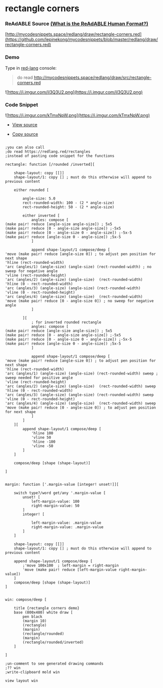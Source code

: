 
# rectangle corners


### ReAdABLE Source [(What is the ReAdABLE Human Format?)](http://readablehumanformat.com)

[http://mycodesnippets.space/redlang/draw/rectangle-corners.red](https://github.com/lepinekong/mycodesnippets/blob/master/redlang/draw/rectangle-corners.red)


### Demo

Type in [red-lang](https://www.red-lang.org/p/download.html) console: 
>do read http://mycodesnippets.space/redlang/draw/src/rectangle-corners.red

![https://i.imgur.com/iI3Q3U2.png](https://i.imgur.com/iI3Q3U2.png)
                    

### Code Snippet

![https://i.imgur.com/kTmxNpW.png](https://i.imgur.com/kTmxNpW.png)
                    
- [View source](https://github.com/lepinekong/mycodesnippets/blob/master/redlang/draw/src/rectangle-corners.red)
                        
- [Copy source](https://raw.githubusercontent.com/lepinekong/mycodesnippets/master/redlang/draw/src/rectangle-corners.red)
                        


```red

;you can also call 
;do read https://redlang.red/rectangles
;instead of pasting code snippet for the functions

rectangle: function [/rounded /inverted][

    shape-layout: copy [[]] 
    shape-layout/1: copy [] ; must do this otherwise will append to previous content

    either rounded [

        angle-size: 5.0
        rect-rounded-width: 100 - (2 * angle-size)
        rect-rounded-height: 50 - (2 * angle-size) 

        either inverted [
            angles: compose [
(make pair! reduce [angle-size angle-size]) ; 5x5
(make pair! reduce [0 - angle-size angle-size]) ;-5x5
(make pair! reduce [0 - angle-size 0 - angle-size]) ;-5x-5
(make pair! reduce [angle-size 0 - angle-size]) ;5x-5
            ]            

            append shape-layout/1 compose/deep [
'move (make pair! reduce [angle-size 0]) ; to adjust pen position for next shape
'hline (rect-rounded-width)
'arc (angles/1) (angle-size) (angle-size) (rect-rounded-width) ; no sweep for negative angle
'vline (rect-rounded-height)
'arc (angles/2) (angle-size) (angle-size)  (rect-rounded-width)         
'hline (0 - rect-rounded-width)
'arc (angles/3) (angle-size) (angle-size) (rect-rounded-width)  
'vline (0 - rect-rounded-height)
'arc (angles/4) (angle-size) (angle-size)  (rect-rounded-width) 
'move (make pair! reduce [0 - angle-size 0]) ; no sweep for negative angle
            ]

        ][
            ; for inverted rounded rectangle
            angles: compose [
(make pair! reduce [angle-size angle-size]) ; 5x5
(make pair! reduce [0 - angle-size angle-size]) ;-5x5
(make pair! reduce [0 - angle-size 0 - angle-size]) ;-5x-5
(make pair! reduce [angle-size 0 - angle-size]) ;5x-5
            ]            

            append shape-layout/1 compose/deep [
'move (make pair! reduce [angle-size 0]) ; to adjust pen position for next shape
'hline (rect-rounded-width)
'arc (angles/1) (angle-size) (angle-size) (rect-rounded-width) sweep ; sweep needed for positive angle
'vline (rect-rounded-height)
'arc (angles/2) (angle-size) (angle-size)  (rect-rounded-width) sweep         
'hline (0 - rect-rounded-width)
'arc (angles/3) (angle-size) (angle-size) (rect-rounded-width) sweep   
'vline (0 - rect-rounded-height)
'arc (angles/4) (angle-size) (angle-size)  (rect-rounded-width) sweep  
'move (make pair! reduce [0 - angle-size 0]) ; to adjust pen position for next shape
            ]
        ]
    ][
        append shape-layout/1 compose/deep [
            'hline 100
            'vline 50
            'hline -100
            'vline -50
        ]
    ]

    compose/deep [shape (shape-layout)]

]


margin: function ['.margin-value [integer! unset!]][

    switch type?/word get/any '.margin-value [
        unset! [
            left-margin-value: 100
            right-margin-value: 50
        ]
        integer! [

            left-margin-value: .margin-value
            right-margin-value: .margin-value
        ]
    ]

    shape-layout: copy [[]] 
    shape-layout/1: copy [] ; must do this otherwise will append to previous content

    append shape-layout/1 compose/deep [
        ;'move 100x100  ; left-margin = right-margin
        'move (make pair! reduce [left-margin-value right-margin-value])
    ]    
    compose/deep [shape (shape-layout)]
]


win: compose/deep [

    title {rectangle corners demo}
    base (800x480) white draw [
        pen black
        (margin 10)
        (rectangle)
        (margin)
        (rectangle/rounded)
        (margin)        
        (rectangle/rounded/inverted)
    ]

]

;un-comment to see generated drawing commands
;?? win
;write-clipboard mold win

view layout win

        
```


